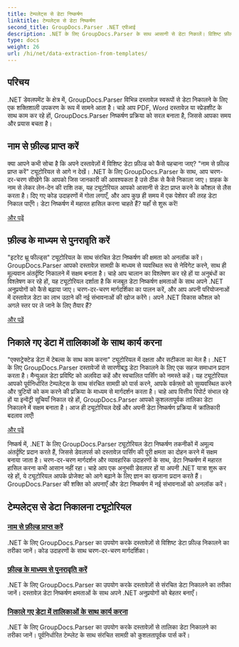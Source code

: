```yaml
---
title: टेम्पलेट्स से डेटा निष्कर्षण
linktitle: टेम्पलेट्स से डेटा निष्कर्षण
second_title: GroupDocs.Parser .NET एपीआई
description: .NET के लिए GroupDocs.Parser के साथ आसानी से डेटा निकालें। विशिष्ट फ़ील्ड प्राप्त करना, डेटा के माध्यम से पुनरावृति करना और निकाली गई सामग्री में तालिकाओं के साथ काम करना सीखें।
type: docs
weight: 26
url: /hi/net/data-extraction-from-templates/
---
```


## परिचय

.NET डेवलपमेंट के क्षेत्र में, GroupDocs.Parser विभिन्न दस्तावेज़ स्वरूपों से डेटा निकालने के लिए एक शक्तिशाली उपकरण के रूप में सामने आता है। चाहे आप PDF, Word दस्तावेज़ या स्प्रेडशीट के साथ काम कर रहे हों, GroupDocs.Parser निष्कर्षण प्रक्रिया को सरल बनाता है, जिससे आपका समय और प्रयास बचता है।

## नाम से फ़ील्ड प्राप्त करें

क्या आपने कभी सोचा है कि अपने दस्तावेज़ों में विशिष्ट डेटा फ़ील्ड को कैसे पहचाना जाए? "नाम से फ़ील्ड प्राप्त करें" ट्यूटोरियल से आगे न देखें। .NET के लिए GroupDocs.Parser के साथ, आप चरण-दर-चरण सीखेंगे कि आपको जिस जानकारी की आवश्यकता है उसे ठीक से कैसे निकाला जाए। ग्राहक के नाम से लेकर लेन-देन की राशि तक, यह ट्यूटोरियल आपको आसानी से डेटा प्राप्त करने के कौशल से लैस करता है। दिए गए कोड उदाहरणों में गोता लगाएँ, और आप कुछ ही समय में एक पेशेवर की तरह डेटा निकाल पाएँगे। डेटा निष्कर्षण में महारत हासिल करना चाहते हैं? यहाँ से शुरू करें!

[और पढ़ें](./get-field-by-name/)

## फ़ील्ड के माध्यम से पुनरावृति करें

"इटरेट थ्रू फील्ड्स" ट्यूटोरियल के साथ संरचित डेटा निष्कर्षण की क्षमता को अनलॉक करें। GroupDocs.Parser आपको दस्तावेज़ सामग्री के माध्यम से व्यवस्थित रूप से नेविगेट करने, साथ ही मूल्यवान अंतर्दृष्टि निकालने में सक्षम बनाता है। चाहे आप चालान का विश्लेषण कर रहे हों या अनुबंधों का विश्लेषण कर रहे हों, यह ट्यूटोरियल दर्शाता है कि मजबूत डेटा निष्कर्षण क्षमताओं के साथ अपने .NET अनुप्रयोगों को कैसे बढ़ाया जाए। चरण-दर-चरण मार्गदर्शिका का पालन करें, और आप अपनी परियोजनाओं में दस्तावेज़ डेटा का लाभ उठाने की नई संभावनाओं की खोज करेंगे। अपने .NET विकास कौशल को अगले स्तर पर ले जाने के लिए तैयार हैं?

[और पढ़ें](./iterate-through-fields/)

## निकाले गए डेटा में तालिकाओं के साथ कार्य करना

"एक्सट्रेक्टेड डेटा में टेबल्स के साथ काम करना" ट्यूटोरियल में दक्षता और सटीकता का मेल है। .NET के लिए GroupDocs.Parser दस्तावेजों से सारणीबद्ध डेटा निकालने के लिए एक सहज समाधान प्रदान करता है। मैन्युअल डेटा प्रविष्टि को अलविदा कहें और स्वचालित पार्सिंग को नमस्ते कहें। यह ट्यूटोरियल आपको पूर्वनिर्धारित टेम्पलेट्स के साथ संरचित सामग्री को पार्स करने, आपके वर्कफ़्लो को सुव्यवस्थित करने और त्रुटियों को कम करने की प्रक्रिया के माध्यम से मार्गदर्शन करता है। चाहे आप वित्तीय रिपोर्ट संभाल रहे हों या इन्वेंट्री सूचियाँ निकाल रहे हों, GroupDocs.Parser आपको कुशलतापूर्वक तालिका डेटा निकालने में सक्षम बनाता है। आज ही ट्यूटोरियल देखें और अपनी डेटा निष्कर्षण प्रक्रिया में क्रांतिकारी बदलाव लाएँ!

[और पढ़ें](./working-with-tables-in-extracted-data/)

निष्कर्ष में, .NET के लिए GroupDocs.Parser ट्यूटोरियल डेटा निष्कर्षण तकनीकों में अमूल्य अंतर्दृष्टि प्रदान करते हैं, जिससे डेवलपर्स को दस्तावेज़ पार्सिंग की पूरी क्षमता का दोहन करने में सक्षम बनाया जाता है। चरण-दर-चरण मार्गदर्शन और व्यावहारिक उदाहरणों के साथ, डेटा निष्कर्षण में महारत हासिल करना कभी आसान नहीं रहा। चाहे आप एक अनुभवी डेवलपर हों या अपनी .NET यात्रा शुरू कर रहे हों, ये ट्यूटोरियल आपके प्रोजेक्ट को आगे बढ़ाने के लिए ज्ञान का खजाना प्रदान करते हैं। GroupDocs.Parser की शक्ति को अपनाएँ और डेटा निष्कर्षण में नई संभावनाओं को अनलॉक करें।
## टेम्पलेट्स से डेटा निकालना ट्यूटोरियल
### [नाम से फ़ील्ड प्राप्त करें](./get-field-by-name/)
.NET के लिए GroupDocs.Parser का उपयोग करके दस्तावेज़ों से विशिष्ट डेटा फ़ील्ड निकालने का तरीका जानें। कोड उदाहरणों के साथ चरण-दर-चरण मार्गदर्शिका।
### [फ़ील्ड के माध्यम से पुनरावृति करें](./iterate-through-fields/)
.NET के लिए GroupDocs.Parser का उपयोग करके दस्तावेज़ों से संरचित डेटा निकालने का तरीका जानें। दस्तावेज़ डेटा निष्कर्षण क्षमताओं के साथ अपने .NET अनुप्रयोगों को बेहतर बनाएँ।
### [निकाले गए डेटा में तालिकाओं के साथ कार्य करना](./working-with-tables-in-extracted-data/)
.NET के लिए GroupDocs.Parser का उपयोग करके दस्तावेज़ों से तालिका डेटा निकालने का तरीका जानें। पूर्वनिर्धारित टेम्प्लेट के साथ संरचित सामग्री को कुशलतापूर्वक पार्स करें।